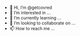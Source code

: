 - 👋 Hi, I’m @getcovred
- 👀 I’m interested in ...
- 🌱 I’m currently learning ...
- 💞️ I’m looking to collaborate on ...
- 📫 How to reach me ...

<!---
getcovred/getcovred is a ✨ special ✨ repository because its `README.md` (this file) appears on your GitHub profile.
You can click the Preview link to take a look at your changes.
--->
